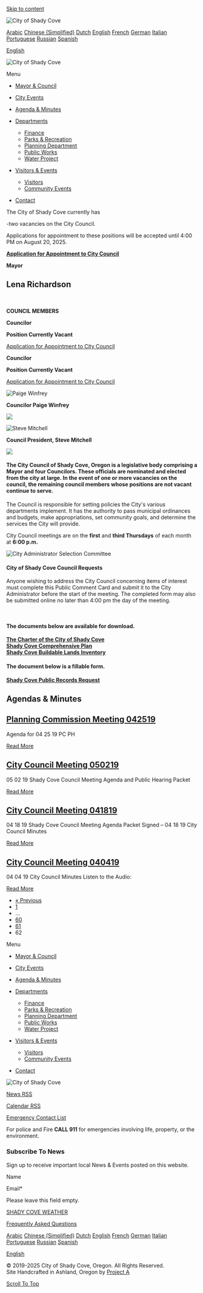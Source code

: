 [Skip to content](https://shadycove.org/mayor-council-2024/page/62/)

![City of Shady Cove](https://shadycove.org/wp-content/uploads/2019/02/Shady-Cove-Header-Logo-2024.jpg "Shady-Cove-Header-Logo-2024")

[Arabic](https://shadycove.org/mayor-council-2024/page/62 "Arabic") [Chinese (Simplified)](https://shadycove.org/mayor-council-2024/page/62 "Chinese (Simplified)") [Dutch](https://shadycove.org/mayor-council-2024/page/62 "Dutch") [English](https://shadycove.org/mayor-council-2024/page/62 "English") [French](https://shadycove.org/mayor-council-2024/page/62 "French") [German](https://shadycove.org/mayor-council-2024/page/62 "German") [Italian](https://shadycove.org/mayor-council-2024/page/62 "Italian") [Portuguese](https://shadycove.org/mayor-council-2024/page/62 "Portuguese") [Russian](https://shadycove.org/mayor-council-2024/page/62 "Russian") [Spanish](https://shadycove.org/mayor-council-2024/page/62 "Spanish")

[English](https://shadycove.org/mayor-council-2024/page/62)

![City of Shady Cove](https://shadycove.org/wp-content/uploads/2019/02/Shady-Cove-Header-Logo.jpg "Shady-Cove-Header-Logo")

Menu

- [Mayor &amp; Council](https://shadycove.org/mayor-council-2024)
- [City Events](https://shadycove.org/events/category/city-events)
- [Agenda &amp; Minutes](https://shadycove.org/category/agenda-minutes)
- [Departments](https://shadycove.org/mayor-council-2024/page/62)
  
  - [​Finance](https://shadycove.org/finance)
  - [Parks &amp; Recreation](https://shadycove.org/parks-rec)
  - [Planning Department](https://shadycove.org/planning-department)
  - [Public Works](https://shadycove.org/public-works)
  - [Water Project](https://shadycove.org/water)
- [Visitors &amp; Events](https://shadycove.org/mayor-council-2024/page/62)
  
  - [Visitors](https://shadycove.org/visitors)
  - [Community Events](https://shadycove.org/community-events)
- [Contact](https://shadycove.org/contact)

The City of Shady Cove currently has

-two vacancies on the City Council.

Applications for appointment to these positions will be accepted until 4:00 PM on August 20, 2025.

[**Application for Appointment to City Council**](https://shadycove.org/wp-content/uploads/2025/07/Application-for-Appointment-to-City-Council.docx)

**Mayor**

## **Lena Richardson**

 

**COUNCIL MEMBERS**

**Councilor**

**Position Currently Vacant**

[Application for Appointment to City Council](https://shadycove.org/wp-content/uploads/2025/07/Application-for-Appointment-to-City-Council.docx)

**Councilor**

**Position Currently Vacant**

[Application for Appointment to City Council](https://shadycove.org/wp-content/uploads/2025/07/Application-for-Appointment-to-City-Council.docx)

![Paige Winfrey](https://shadycove.org/wp-content/uploads/bb-plugin/cache/PaigeWinfrey-portrait-ecc23fa106f3fdf9ceedc888be268e6f-6qp1s2m34v98.png "PaigeWinfrey")

**Councilor Paige Winfrey**

![](https://shadycove.org/wp-content/plugins/bb-plugin/img/pixel.png)

![Steve Mitchell](https://shadycove.org/wp-content/uploads/bb-plugin/cache/Steve_copy-portrait-81e08a0a91619f7aed8cc9ddfb776b85-ntw6c0a49obi.jpg "Steve Mitchell")

**Council President, Steve Mitchell**

![](https://shadycove.org/wp-content/plugins/bb-plugin/img/pixel.png)

#### **The City Council of Shady Cove, Oregon** is a legislative body comprising a Mayor and four Councilors. These officials are nominated and elected from the city at large. In the event of one or more vacancies on the council, the remaining council members whose positions are not vacant continue to serve.

The Council is responsible for setting policies the City's various departments implement. It has the authority to pass municipal ordinances and budgets, make appropriations, set community goals, and determine the services the City will provide.

City Council meetings are on the **first** and **third Thursdays** of each month at **6:00 p.m.**

![City Administrator Selection Committee](https://shadycove.org/wp-content/uploads/bb-plugin/cache/City-Hall-landscape-67f696247c728f679b57063e9fb65f60-2p7cb14dnxoa.jpg "City Hall")

#### City of Shady Cove Council Requests

Anyone wishing to address the City Council concerning items of interest must complete this Public Comment Card and submit it to the City Administrator before the start of the meeting. The completed form may also be submitted online no later than 4:00 pm the day of the meeting.

 

#### The documents below are available for download.

**[The Charter of the City of Shady Cove](https://shadycove.org/wp-content/uploads/2019/04/The-Charter-of-the-City-of-Shady-Cove-1.pdf)**  
**[Shady Cove Comprehensive Plan](https://shadycove.org/wp-content/uploads/2019/04/Comp-Plan-1.pdf)**  
**[Shady Cove Buildable Lands Inventory](https://shadycove.org/wp-content/uploads/2021/06/2021-BLI.HNA_.pdf)**

#### The document below is a fillable form.

**[Shady Cove Public Records Request](https://shadycove.org/wp-content/uploads/2024/06/Public-Records-Request-2024_Fillable.pdf)**

## Agendas &amp; Minutes

## [Planning Commission Meeting 042519](https://shadycove.org/planning-commission-meeting-042519 "Planning Commission Meeting 042519")

Agenda for 04 25 19 PC PH

[Read More](https://shadycove.org/planning-commission-meeting-042519 "Planning Commission Meeting 042519")

## [City Council Meeting 050219](https://shadycove.org/city-council-agenda-050219 "City Council Meeting 050219")

05 02 19 Shady Cove Council Meeting Agenda and Public Hearing Packet  

[Read More](https://shadycove.org/city-council-agenda-050219 "City Council Meeting 050219")

## [City Council Meeting 041819](https://shadycove.org/city-council-meeting-041819 "City Council Meeting 041819")

04 18 19 Shady Cove Council Meeting Agenda Packet Signed – 04 18 19 City Council Minutes

[Read More](https://shadycove.org/city-council-meeting-041819 "City Council Meeting 041819")

## [City Council Meeting 040419](https://shadycove.org/minutes-of-04-04-19 "City Council Meeting 040419")

04 04 19 City Council Minutes Listen to the Audio:

[Read More](https://shadycove.org/minutes-of-04-04-19 "City Council Meeting 040419")

- [« Previous](https://shadycove.org/mayor-council-2024/page/61)
- [1](https://shadycove.org/mayor-council-2024)
- …
- [60](https://shadycove.org/mayor-council-2024/page/60)
- [61](https://shadycove.org/mayor-council-2024/page/61)
- 62

Menu

- [Mayor &amp; Council](https://shadycove.org/mayor-council-2024)
- [City Events](https://shadycove.org/events/category/city-events)
- [Agenda &amp; Minutes](https://shadycove.org/category/agenda-minutes)
- [Departments](https://shadycove.org/mayor-council-2024/page/62)
  
  - [​Finance](https://shadycove.org/finance)
  - [Parks &amp; Recreation](https://shadycove.org/parks-rec)
  - [Planning Department](https://shadycove.org/planning-department)
  - [Public Works](https://shadycove.org/public-works)
  - [Water Project](https://shadycove.org/water)
- [Visitors &amp; Events](https://shadycove.org/mayor-council-2024/page/62)
  
  - [Visitors](https://shadycove.org/visitors)
  - [Community Events](https://shadycove.org/community-events)
- [Contact](https://shadycove.org/contact)

![City of Shady Cove](https://shadycove.org/wp-content/uploads/2019/03/download-1.png "download (1)")

[News RSS](https://shadycove.org/feed)

[Calendar RSS](https://shadycove.org/events/feed)

[Emergency Contact List](https://shadycove.org/emergency-contact-list)

For police and Fire **CALL 911** for emergencies involving life, property, or the environment.

### Subscribe To News

Sign up to receive important local News &amp; Events posted on this website.

Name

Email*

Please leave this field empty.

[SHADY COVE WEATHER](https://forecast7.com/en/42d62n122d81/shady-cove/?unit=us)

[Frequently Asked Questions](https://shadycove.org/faq)

[Arabic](https://shadycove.org/mayor-council-2024/page/62 "Arabic") [Chinese (Simplified)](https://shadycove.org/mayor-council-2024/page/62 "Chinese (Simplified)") [Dutch](https://shadycove.org/mayor-council-2024/page/62 "Dutch") [English](https://shadycove.org/mayor-council-2024/page/62 "English") [French](https://shadycove.org/mayor-council-2024/page/62 "French") [German](https://shadycove.org/mayor-council-2024/page/62 "German") [Italian](https://shadycove.org/mayor-council-2024/page/62 "Italian") [Portuguese](https://shadycove.org/mayor-council-2024/page/62 "Portuguese") [Russian](https://shadycove.org/mayor-council-2024/page/62 "Russian") [Spanish](https://shadycove.org/mayor-council-2024/page/62 "Spanish")

[English](https://shadycove.org/mayor-council-2024/page/62)

© 2019-2025 City of Shady Cove, Oregon. All Rights Reserved.  
Site Handcrafted in Ashland, Oregon by [Project A](https://projecta.com)

[Scroll To Top](https://shadycove.org/mayor-council-2024/page/62)